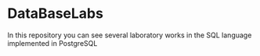 # DataBaseLabs
In this repository you can see several laboratory works in the SQL language implemented in PostgreSQL